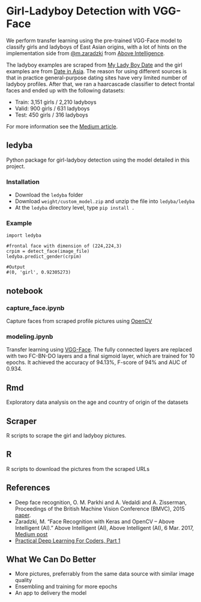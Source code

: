 # Girl-Ladyboy Detection with VGG-Face

We perform transfer learning using the pre-trained VGG-Face model to classify girls and ladyboys of East Asian origins, with a lot of hints on the implementation side from [@m.zaradzki](https://github.com/mzaradzki) from [Above Intelligence](https://aboveintelligent.com/tagged/artificial-intelligence). 

The ladyboy examples are scraped from [My Lady Boy Date](https://myladyboydate.com/) and the girl examples are from [Date in Asia](https://www.dateinasia.com/). The reason for using different sources is that in practice general-purpose dating sites have very limited number of ladyboy profiles. After that, we ran a haarcascade classifier to detect frontal faces and ended up with the following datasets:

* Train: 3,151 girls / 2,210 ladyboys
* Valid: 900 girls / 631 ladyboys
* Test: 450 girls / 316 ladyboys

For more information see the [Medium article](https://medium.com/@iwishcognitivedissonance/that-deep-learning-model-you-wish-you-had-when-visiting-thailand-ab8b095c03fa).

## ledyba

Python package for girl-ladyboy detection using the model detailed in this project.

### Installation

* Download the `ledyba` folder
* Download `weight/custom_model.zip` and unzip the file into `ledyba/ledyba`
* At the `ledyba` directory level, type `pip install .`

### Example

```
import ledyba

#frontal face with dimension of (224,224,3)
crpim = detect_face(image_file)
ledyba.predict_gender(crpim)

#Output
#(0, 'girl', 0.92305273)
```

## notebook

### capture_face.ipynb

Capture faces from scraped profile pictures using [OpenCV](http://opencv.org)

### modeling.ipynb

Transfer learning using [VGG-Face](http://www.robots.ox.ac.uk/~vgg/publications/2015/Parkhi15/parkhi15.pdf). The fully connected layers are replaced with two FC-BN-DO layers and a final sigmoid layer, which are trained for 10 epochs. It achieved the accuracy of 94.13%, F-score of 94% and AUC of 0.934.

## Rmd

Exploratory data analysis on the age and country of origin of the datasets

## Scraper

R scripts to scrape the girl and ladyboy pictures.

## R

R scripts to download the pictures from the scraped URLs

## References
* Deep face recognition, O. M. Parkhi and A. Vedaldi and A. Zisserman, Proceedings of the British Machine Vision Conference (BMVC), 2015 [paper](http://www.robots.ox.ac.uk/~vgg/publications/2015/Parkhi15/parkhi15.pdf).
* Zaradzki, M. “Face Recognition with Keras and OpenCV – Above Intelligent (AI).” Above Intelligent (AI), Above Intelligent (AI), 6 Mar. 2017, [Medium post](aboveintelligent.com/face-recognition-with-keras-and-opencv-2baf2a83b799)
* [Practical Deep Learning For Coders, Part 1](http://course.fast.ai)

## What We Can Do Better

* More pictures, preferrably from the same data source with similar image quality
* Ensembling and training for more epochs
* An app to delivery the model


